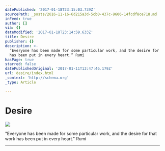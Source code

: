 ```yaml
---
datePublished: '2017-01-18T23:15:03.739Z'
sourcePath: _posts/2016-11-16-6d215a3d-5cb0-437c-9606-14fcdf8ce718.md
inFeed: true
author: []
via: {}
dateModified: '2017-01-18T23:14:59.633Z'
title: Desire
publisher: {}
description: >-
  “Everyone has been made for some particular work, and the desire for that work
  has been put in every heart.” Rumi
hasPage: true
starred: false
datePublishedOriginal: '2017-01-11T13:47:46.179Z'
url: desire/index.html
_context: 'http://schema.org'
_type: Article

---
```

# Desire
![](https://the-grid-user-content.s3-us-west-2.amazonaws.com/dc495917-e700-4343-8883-7c3af9561414.jpg)

"Everyone has been made for some particular work, and the desire for that work has been put in every heart." Rumi

---
